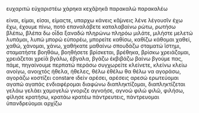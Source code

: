 ευχαριτώ εὐχαριστέω
χάρηκα κεχᾰ́ρηκᾰ
παρακαλώ παρακαλέω

είναι, είμαι, είσαι, είμαςτε,
υπαρχω
κάνεις κᾰ́μνεις
λένε λέγουσῐν
έχω ἔχω, έχουμε
πίνω, ποτό
επαναλάβετε
καταλαβαίνω
ρώτω, ρωτήσω
βλέπω, βλέπα
δω οἶδα
ξαναδώ
πληρώνω πληρόω
μιλάτε, μιλήστε
μελετώ
λυπάμαι, λυπώ
μπορώ εὐπορέω, μπορείτε
καθίσω, καθίζω
κάθομαι
χαθεί, χαθώ, χάνομαι, χάνω, χαθήκατε
μαθαίνω
σπουδάζω
σταματώ ἵστημι, σταματήστε
βοηθάω, βοηθήσετε
βρίσκεται, βρέθηκα, βρίσκω
χρειάζομαι, χρειάζεται χρείᾱ
βγάλω, έβγαλα, βγάζω ἐκβιβάζω
βαίνω
βγούμε
πας, πάμε, πηγαίνουμε
περπατώ
περάσω
συγχωρείτε
κλείνετε, κλείνω κλείω
ανοίγω, ανοιχτός
ήθελα, ήθελες, θέλω ἐθέλω
θα θέλω να
αγοράσω, αγοράζω
κοστίζει constare
ιδείν
αρέσει, αρέσεις αρεσώ
ερωτεύομαι
αγαπώ αγαπάς
ενδιαφέρομαι
διαφώνω
διαπληκτίζομαι, διαπληκτίζεται
γελάω γελάει
χαμογελώ
γνοριζε
αγνοήσε, αγνοώ
φιλώ φιλῶ, φιλήσω, φίλησε
κρατήσω, κρατάω κρατέω
πάντρευτεις, πάντρευομαι ὑπανδρεύομαι
αρχίζω